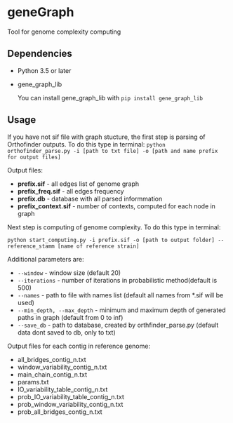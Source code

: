 # geneGraph

Tool for genome complexity computing

## Dependencies

* Python 3.5 or later
* gene_graph_lib

    You can install gene_graph_lib with `pip install gene_graph_lib`

## Usage

If you have not sif file with graph stucture, the first step is parsing of Orthofinder outputs.
To do this type in terminal:
` python orthofinder_parse.py -i [path to txt file] -o [path and name prefix for output files] `

Output files:
* **prefix.sif** - all edges list of genome graph
* **prefix_freq.sif** - all edges frequency
* **prefix.db** - database with all parsed informmation
* **prefix_context.sif** - number of contexts, computed for each node in graph

Next step is computing of genome complexity.
To do this type in terminal:

`python start_computing.py -i prefix.sif -o [path to output folder] --reference_stamm [name of reference strain]`

Additional parameters are:
* ` --window ` - window size (default 20)
* ` --iterations ` - number of iterations in probabilistic method(default is 500)
* ` --names ` - path to file with names list (default all names from *.sif will be used)
* ` --min_depth, --max_depth ` - minimum and maximum depth of generated paths in graph (default from 0 to inf)
* ` --save_db ` - path to database, created by orthfinder_parse.py (default data dont saved to db, only to txt)

Output files for each contig in reference genome:
* all_bridges_contig_n.txt
* window_variability_contig_n.txt
* main_chain_contig_n.txt
* params.txt
* IO_variability_table_contig_n.txt
* prob_IO_variability_table_contig_n.txt
* prob_window_variability_contig_n.txt
* prob_all_bridges_contig_n.txt